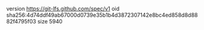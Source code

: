 version https://git-lfs.github.com/spec/v1
oid sha256:4d74ddf49ab67000d0739e35b1b4d3872307142e8bc4ed858d8d8882f4795f03
size 5940
